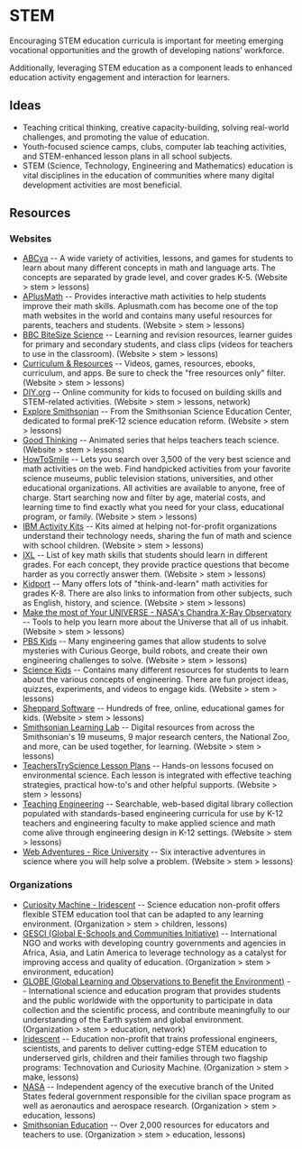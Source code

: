 # STEM

Encouraging STEM education curricula is important for meeting emerging vocational opportunities and the growth of developing nations’ workforce.

Additionally, leveraging STEM education as a component leads to enhanced education activity engagement and interaction for learners.



## Ideas

- Teaching critical thinking, creative capacity-building, solving real-world challenges, and promoting the value of education.
- Youth-focused science camps, clubs, computer lab teaching activities, and STEM-enhanced lesson plans in all school subjects.
- STEM (Science, Technology, Engineering and Mathematics) education is vital disciplines in the education of communities where many digital development activities are most beneficial.



## Resources

### Websites

- [ABCya](https://abcya.com/) -- A wide variety of activities, lessons, and games for students to learn about many different concepts in math and language arts. The concepts are separated by grade level, and cover grades K-5. (Website > stem > lessons)
- [APlusMath](http://aplusmath.com/) -- Provides interactive math activities to help students improve their math skills. Aplusmath.com has become one of the top math websites in the world and contains many useful resources for parents, teachers and students. (Website > stem > lessons)
- [BBC BiteSize Science](https://bbc.co.uk/education) -- Learning and revision resources, learner guides for primary and secondary students, and class clips (videos for teachers to use in the classroom). (Website > stem > lessons)
- [Curriculum & Resources](http://ssec.si.edu/explore-our-curriculum-resources) -- Videos, games, resources, ebooks, curriculum, and apps. Be sure to check the "free resources only" filter. (Website > stem > lessons)
- [DIY.org](https://diy.org/) -- Online community for kids to focused on building skills and STEM-related activities. (Website > stem > lessons, network)
- [Explore Smithsonian](http://ssec.si.edu/explore-smithsonian) -- From the Smithsonian Science Education Center, dedicated to formal preK-12 science education reform. (Website > stem > lessons)
- [Good Thinking](http://ssec.si.edu/goodthinking) -- Animated series that helps teachers teach science. (Website > stem > lessons)
- [HowToSmile](http://howtosmile.org/) -- Lets you search over 3,500 of the very best science and math activities on the web. Find handpicked activities from your favorite science museums, public television stations, universities, and other educational organizations. All activities are available to anyone, free of charge. Start searching now and filter by age, material costs, and learning time to find exactly what you need for your class, educational program, or family. (Website > stem > lessons)
- [IBM Activity Kits](https://ibm.com/ibm/responsibility/initiatives/activitykits/) -- Kits aimed at helping not-for-profit organizations understand their technology needs, sharing the fun of math and science with school children. (Website > stem > lessons)
- [IXL](https://ixl.com/) -- List of key math skills that students should learn in different grades. For each concept, they provide practice questions that become harder as you correctly answer them. (Website > stem > lessons)
- [Kidport](http://kidport.com/) -- Many offers lots of "think-and-learn" math activities for grades K-8. There are also links to information from other subjects, such as English, history, and science. (Website > stem > lessons)
- [Make the most of Your UNIVERSE - NASA's Chandra X-Ray Observatory](http://chandra.si.edu/corps/) -- Tools to help you learn more about the Universe that all of us inhabit. (Website > stem > lessons)
- [PBS Kids](https://pbskids.org/games/engineering/) -- Many engineering games that allow students to solve mysteries with Curious George, build robots, and create their own engineering challenges to solve. (Website > stem > lessons)
- [Science Kids](http://sciencekids.co.nz/) -- Contains many different resources for students to learn about the various concepts of engineering. There are fun project ideas, quizzes, experiments, and videos to engage kids. (Website > stem > lessons)
- [Sheppard Software](https://sheppardsoftware.com/) -- Hundreds of free, online, educational games for kids. (Website > stem > lessons)
- [Smithsonian Learning Lab](https://learninglab.si.edu/) -- Digital resources from across the Smithsonian's 19 museums, 9 major research centers, the National Zoo, and more, can be used together, for learning. (Website > stem > lessons)
- [TeachersTryScience Lesson Plans](http://teacherstryscience.org/) -- Hands-on lessons focused on environmental science. Each lesson is integrated with effective teaching strategies, practical how-to's and other helpful supports. (Website > stem > lessons)
- [Teaching Engineering](http://teachengineering.org/) -- Searchable, web-based digital library collection populated with standards-based engineering curricula for use by K-12 teachers and engineering faculty to make applied science and math come alive through engineering design in K-12 settings. (Website > stem > lessons)
- [Web Adventures - Rice University](http://webadventures.rice.edu/) -- Six interactive adventures in science where you will help solve a problem. (Website > stem > lessons)



### Organizations

- [Curiosity Machine - Iridescent](https://www.curiositymachine.org/) -- Science education non-profit offers flexible STEM education tool that can be adapted to any learning environment. (Organization > stem > children, lessons)
- [GESCI (Global E-Schools and Communities Initiative)](http://gesci.org/) -- International NGO and works with developing country governments and agencies in Africa, Asia, and Latin America to leverage technology as a catalyst for improving access and quality of education. (Organization > stem > environment, education)
- [GLOBE (Global Learning and Observations to Benefit the Environment)](http://globe.gov) -- International science and education program that provides students and the public worldwide with the opportunity to participate in data collection and the scientific process, and contribute meaningfully to our understanding of the Earth system and global environment. (Organization > stem > education, network)
- [Iridescent](http://iridescentlearning.org/) -- Education non-profit that trains professional engineers, scientists, and parents to deliver cutting-edge STEM education to underserved girls, children and their families through two flagship programs: Technovation and Curiosity Machine. (Organization > stem > make, lessons)
- [NASA](http://nasa.gov) -- Independent agency of the executive branch of the United States federal government responsible for the civilian space program as well as aeronautics and aerospace research. (Organization > stem > education, lessons)
- [Smithsonian Education](http://www.smithsonianeducation.org/educators/) -- Over 2,000 resources for educators and teachers to use. (Organization > stem > education, lessons)


